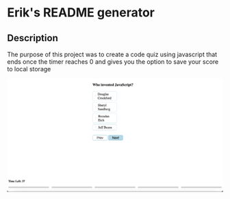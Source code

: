 # Erik's README generator
## Description

The purpose of this project was to create a code quiz using javascript that ends once the timer reaches 0 and gives you the option to save your score to local storage

![alt text](assets/demo.png)